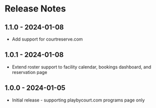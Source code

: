 # Release Notes

1.1.0 - 2024-01-08
---
- Add support for courtreserve.com

1.0.1 - 2024-01-08
---
- Extend roster support to facility calendar,  bookings dashboard, and reservation page

1.0.0 - 2024-01-05
---
- Initial release - supporting playbycourt.com programs page only